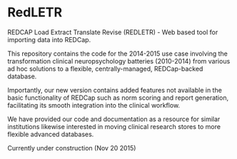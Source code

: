 RedLETR
=======


REDCAP Load Extract Translate Revise (REDLETR) - Web based tool for importing data into REDCap.

This repository contains the code for the 2014-2015 use case involving the transformation clinical neuropsychology batteries (2010-2014) from various ad hoc solutions to a flexible, centrally-managed, REDCap-backed database.

Importantly, our new version contains added features not available in the basic functionality of REDCap such as norm scoring and report generation, facilitating its smooth integration into the clinical workflow.

We have provided our code and documentation as a resource for similar institutions likewise interested in moving clinical research stores to more flexible advanced databases.

Currently under construction (Nov 20 2015)
